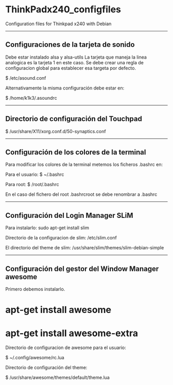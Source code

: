 # ThinkPadx240_configfiles
Configuration files for Thinkpad x240 with Debian

-------------------------------------------------
Configuraciones de la tarjeta de sonido
-------------------------------------------------
Debe estar instalado alsa y alsa-utils
La tarjeta que maneja la linea analogica es la tarjeta 1 en este caso. Se debe crear una regla de configuracion global para establecer esa targeta por defecto. 


$ /etc/asound.conf

Alternativamente la misma configuración debe estar en: 

$ /home/k1k3/.asoundrc

-------------------------------------------------
Directorio de configuración del Touchpad
-------------------------------------------------

$ /usr/share/X11/xorg.conf.d/50-synaptics.conf

-------------------------------------------------
Configuración de los colores de la terminal
-------------------------------------------------

Para modificar los colores de la terminal metemos los ficheros .bashrc en:

Para el usuario:
$ ~/.bashrc       

Para root:
$ /root/.bashrc   

En el caso del fichero del root .bashrcroot se debe renombrar a .bashrc 

------------------------------------------------
Configuración del Login Manager SLiM
------------------------------------------------
Para instalarlo: sudo apt-get install slim

Directorio de la configuracion de slim: /etc/slim.conf

El directorio del theme de slim: /usr/share/slim/themes/slim-debian-simple

------------------------------------------------
Configuración del gestor del Window Manager awesome
------------------------------------------------
Primero debemos instalarlo.
# apt-get install awesome
# apt-get install awesome-extra

Directorio de configuracion de awesome para el usuario: 

$ ~/.config/awesome/rc.lua

Directorio de configuración del theme:

$ /usr/share/awesome/themes/default/theme.lua



